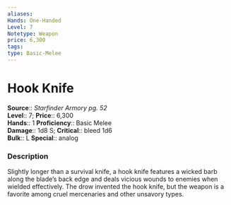 ```yaml
---
aliases: 
Hands: One-Handed
Level: 7
Notetype: Weapon
price: 6,300
tags: 
type: Basic-Melee
---
```


# Hook Knife

**Source**:: _Starfinder Armory pg. 52_  
**Level**:: 7;
**Price**:: 6,300  
**Hands**:: 1
**Proficiency**:: Basic Melee  
**Damage**:: 1d8 S;
**Critical**:: bleed 1d6  
**Bulk**:: L
**Special**:: analog

### Description

Slightly longer than a survival knife, a hook knife features a wicked barb along the blade’s back edge and deals vicious wounds to enemies when wielded effectively. The drow invented the hook knife, but the weapon is a favorite among cruel mercenaries and other unsavory types.
